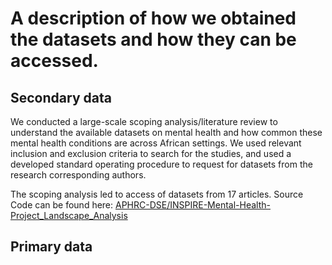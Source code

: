 # A description of how we obtained the datasets and how they can be accessed.

## Secondary data

We conducted a large-scale scoping analysis/literature review to understand the available datasets on mental health and how common these mental health conditions are across African settings. We used relevant inclusion and exclusion criteria to search for the studies, and used a developed standard operating procedure to request for datasets from the research corresponding authors.

The scoping analysis led to access of datasets from 17 articles. Source Code can be found here: [APHRC-DSE/INSPIRE-Mental-Health-Project_Landscape_Analysis](https://github.com/APHRC-DSE/INSPIRE-Mental-Health-Project_Landscape_Analysis) 

## Primary data
